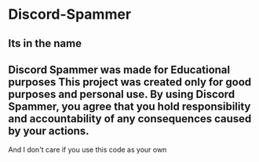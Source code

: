 # Discord-Spammer
Its in the name
-------------------------
Discord Spammer was made for Educational purposes
This project was created only for good purposes and personal use.
By using Discord Spammer, you agree that you hold responsibility and accountability of any consequences caused by your actions.
------------------------------------------------------------------
And I don't care if you use this code as your own
